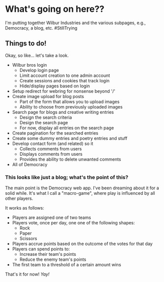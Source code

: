 # What's going on here??

I'm putting together Wilbur Industries and the various subpages, 
e.g., Democracy, a blog, etc. #StillTrying

## Things to do!

Okay, so like... let's take a look.

* Wilbur bros login
    * Develop login page
    * Limit account creation to one admin account
    * Create sessions and cookies that track login
    * Hide/display pages based on login
* Setup redirect for webring for nonsense beyond '/'
* Create image upload for blog posts
    * Part of the form that allows you to upload images
    * Ability to choose from previously uploaded images
* Search page for blogs and creative writing entries
    * Design the search criteria
    * Design the search page
    * For now, display all entries on the search page
* Create pagination for the searched entries
* Create some dummy entries and poetry entries and stuff
* Develop contact form (and related) so it
    * Collects comments from users
    * Displays comments from users
    * Provides the ability to delete unwanted comments
* All of Democracy

### This looks like just a blog; what's the point of this?

The main point is the Democracy web app. I've been dreaming about
it for a solid while. It's what I call a "macro-game", where
play is influenced by all other players.

It works as follows:
* Players are assigned one of two teams
* Players vote, once per day, one one of the following shapes:
    * Rock
    * Paper
    * Scissors
* Players accrue points based on the outcome of the votes for that day
* Players can spend points to:
    * Increase their team's points
    * Reduce the enemy team's points
* The first team to a threshold of a certain amount wins


That's it for now! *Yay!*